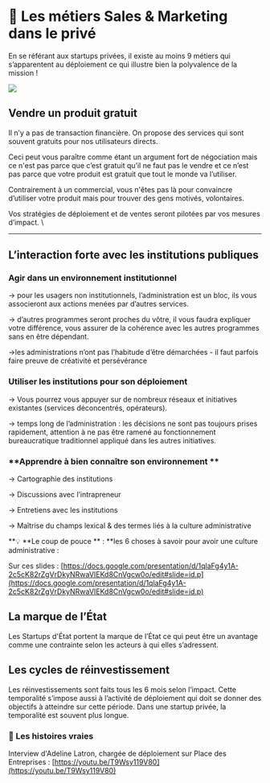 # 🏢 Les métiers Sales & Marketing dans le privé

En se référant aux startups privées, il existe au moins 9 métiers qui s’apparentent au déploiement ce qui illustre bien la polyvalence de la mission ! 

![](https://lh4.googleusercontent.com/kZ2IifEps-y0I1BentHbMAVBJ84k9N0hQm-JBqkQ2ak6jhYRsfIKAmOwBj-0Poo23HX6XmoKeQ4Gwe3ZupzlpUsJ8aLIEenhaN2VEg0xFrnOSCRaBU-ZzewfKZPxLugt5pVjKa51)

## **Vendre un produit gratuit**

Il n’y a pas de transaction financière. On propose des services qui sont souvent gratuits pour nos utilisateurs directs. 

Ceci peut vous paraître comme étant un argument fort de négociation mais ce n'est pas parce que c’est gratuit qu’il ne faut pas le vendre et ce n’est pas parce que votre produit est gratuit que tout le monde va l’utiliser. 

Contrairement à un commercial, vous n'êtes pas là pour convaincre d’utiliser votre produit mais pour trouver des gens motivés, volontaires. 

Vos stratégies de déploiement et de ventes seront pilotées par vos mesures d’impact. \
****

## **L’interaction forte avec les institutions publiques**

### **Agir dans un environnement institutionnel**

→ pour les usagers non institutionnels, l’administration est un bloc, ils vous associeront aux actions menées par d’autres services.

→ d’autres programmes seront proches du vôtre, il vous faudra expliquer votre différence,  vous assurer de la cohérence avec les autres programmes sans en être dépendant. 

→les administrations n’ont pas l’habitude d’être démarchées - il faut parfois faire preuve de créativité et persévérance

### **Utiliser les institutions pour son déploiement**

→ Vous pourrez vous appuyer sur de nombreux réseaux et initiatives existantes (services déconcentrés, opérateurs).

→ temps long de l’administration : les décisions ne sont pas toujours prises rapidement, attention à ne pas être ramené au fonctionnement bureaucratique traditionnel appliqué dans les autres initiatives.

### **Apprendre à bien connaître son environnement **

→ Cartographie des institutions

→ Discussions avec l’intrapreneur

→ Entretiens avec les institutions

→ Maîtrise du champs lexical & des termes liés à la culture administrative 

**💡 **Le coup de pouce ** : **les 6 choses à savoir pour avoir une culture administrative :

Sur ces slides : [https://docs.google.com/presentation/d/1qlaFg4y1A-2c5cK82rZgVrDkyNRwaVIEKd8CnVgcw0o/edit#slide=id.p](https://docs.google.com/presentation/d/1qlaFg4y1A-2c5cK82rZgVrDkyNRwaVIEKd8CnVgcw0o/edit#slide=id.p)

## **La marque de l’État**

Les Startups d'État portent la marque de l’État ce qui peut être un avantage comme une contrainte selon les acteurs à qui elles s’adressent. 

## **Les cycles de réinvestissement**

Les réinvestissements sont faits tous les 6 mois selon l’impact. Cette temporalité s’impose aussi à l’activité de déploiement qui doit se donner des objectifs à atteindre sur cette période. Dans une startup privée, la temporalité est souvent plus longue.

### **📖 Les histoires vraies**

Interview d'Adeline Latron, chargée de déploiement sur Place des Entreprises : [https://youtu.be/T9Wsy119V80](https://youtu.be/T9Wsy119V80)
